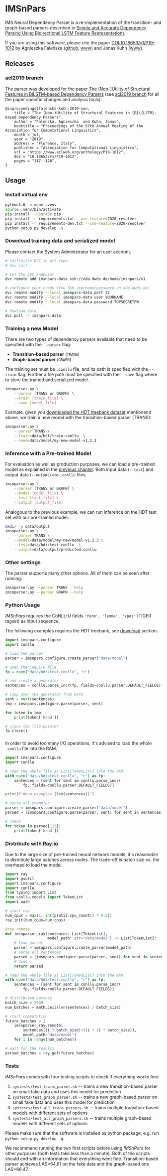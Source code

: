 # IMSnPars
IMS Neural Dependency Parser is a re-implementation of the transition- and graph-based parsers described in [Simple and Accurate Dependency Parsing Using Bidirectional LSTM Feature Representations](https://aclweb.org/anthology/Q16-1023)

If you are using this software, please cite the paper [DOI:10.18653/v1/P19-1012](http://doi.org/10.18653/v1/P19-1012) by Agnieszka Faleńska ([github](https://github.com/AgnieszkaFalenska/), [www](https://www.ims.uni-stuttgart.de/en/institute/team/Falenska/)) and Jonas Kuhn ([www](https://www.ims.uni-stuttgart.de/en/institute/team/Kuhn-00013/)).


## Releases

### acl2019 branch
The parser was developed for the paper [The (Non-)Utility of Structural Features in BiLSTM-based
Dependency Parsers](https://www.aclweb.org/anthology/P19-1012) (see [acl2019 branch](https://github.com/AgnieszkaFalenska/IMSnPars/tree/acl2019) for all the paper specific changes and analysis tools):

```
@inproceedings{falenska-kuhn-2019-non,
    title = "The (Non-)Utility of Structural Features in {B}i{LSTM}-based Dependency Parsers",
    author = "Falenska, Agnieszka  and Kuhn, Jonas",
    booktitle = "Proceedings of the 57th Annual Meeting of the Association for Computational Linguistics",
    month = jul,
    year = "2019",
    address = "Florence, Italy",
    publisher = "Association for Computational Linguistics",
    url = "https://www.aclweb.org/anthology/P19-1012",
    doi = "10.18653/v1/P19-1012",
    pages = "117--128",
}
```


## Usage

### Install virtual env

```sh
python3.6 -m venv .venv
source .venv/bin/activate
pip install --upgrade pip
pip install -r requirements.txt --use-feature=2020-resolver
pip install -r requirements-dev.txt --use-feature=2020-resolver
python setup.py develop -q
```

### Download training data and serialized model
Please contact the System Administrator for an user account.

```sh
# initialize DVC in git repo
# dvc init

# set the DVC endpoint
dvc remote add imsnpars-data ssh://odo.dwds.de/home/imsnpars/v1

# configure your creds (You SSH username/password on odo.dwds.de)
dvc remote modify --local imsnpars-data port 22
dvc remote modify --local imsnpars-data user YOURNAME
dvc remote modify --local imsnpars-data password TOPSECRETPW

# dowload data
dvc pull -r imsnpars-data
```

### Training a new Model
There are two types of dependency parsers available
that need to be specified with the `--parser` flag:

- **Transition-based parser** (`TRANS`)
- **Graph-based parser** (`GRAPH`)

The training set must be `.conllu` file, 
and its path is specified with the `--train` flag.
Further a file path must be specified with the `--save` flag
where to store the trained and serialized model.

```sh
imsnparser.py \
    --parser [TRANS or GRAPH] \
    --train [train_file] \
    --save [model_file]
```

Example, given you [downloaded the HDT treebank dataset](#download-training-data-and-serialized-model) mentionend above,
we train a new model with the transition-based parser (TRANS):

```sh
imsnparser.py \
    --parser TRANS \
    --train=data/hdt/train.conllu  \
    --save=data/model/my-new-model-v1.2.3
```

### Inference with a Pre-trained Model
For evaluation as well as production purposes, 
we can load a pre-trained model as explained in the [previous chapter](#training-a-new-model).
Both input data (`--test`) and output data (`--output`) are `.conllu` files.

```sh
imsnparser.py \
    --parser [TRANS or GRAPH] \
    --model [model_file] \
    --test [test_file] \
    --output [output_file]
```

Analogous to the previous example,
we can run inference on the HDT test set with our pre-trained model:

```sh
mkdir -p data/output
imsnparser.py \
    --parser TRANS \
    --model=data/model/my-new-model-v1.2.3 \
    --test=data/hdt/test.conllu  \
    --output=data/output/predicted.conllu
```

### Other settings
The parser supports many other options. All of them can be seen after running:
```sh
imsnparser.py --parser TRANS --help
imsnparser.py --parser GRAPH --help
```

### Python Usage
*IMSnPars* requires the CoNLL-U fields `'form', 'lemma', 'xpos'` (TIGER tagset) as input sequence.

The following examples requires the HDT treebank, see [download](#download-training-data-and-serialized-model) section.

```py
import imsnpars.configure
import conllu

# load the parser
parser = imsnpars.configure.create_parser("data/model")

# open the CoNLL-U file
fp = open("data/hdt/test.conllu", "r")

# and create a generator
sentences = conllu.parse_incr(fp, fields=conllu.parser.DEFAULT_FIELDS)

# loop over the generator from here
sent = next(sentences)
tmp = imsnpars.configure.parse(parser, sent)

for token in tmp:
    print(token['head'])

# close the file pointer
fp.close()
```

### 
In order to avoid too many I/O operations, 
it's advised to load the whole `.conllu` file into the RAM.

```py
import imsnpars.configure
import conllu

# read the whole file as List[TokenList] into the RAM
with open("data/hdt/test.conllu", "r") as fp:
    sentences = [sent for sent in conllu.parse_incr(
        fp, fields=conllu.parser.DEFAULT_FIELDS)]

print(f"#num examples {len(sentences)}")

# parse all examples
parser = imsnpars.configure.create_parser("data/model")
parsed = [imsnpars.configure.parse(parser, sent) for sent in sentences]

# check
for token in parsed[123]:
    print(token['head'])
```


### Distribute with Ray.io
Due to the large size of pre-trained neural network models,
it's reasonable to distribute large batches across nodes.
The trade-off is batch size vs. the overhead to load the model.

```py
import ray
import psutil
import imsnpars.configure
import conllu
from typing import List
from conllu.models import TokenList
import math

# start ray
num_cpus = max(1, int(psutil.cpu_count() * 0.8))
ray.init(num_cpus=num_cpus)

@ray.remote
def imsnparser_ray(sentences: List[TokenList],
                   model_path: str="data/model") -> List[TokenList]:
    # load parser
    parser = imsnpars.configure.create_parser(model_path)
    # parse all sentences
    parsed = [imsnpars.configure.parse(parser, sent) for sent in sentences]
    # done
    return parsed

# read the whole file as List[TokenList] into the RAM
with open("data/hdt/test.conllu", "r") as fp:
    sentences = [sent for sent in conllu.parse_incr(
        fp, fields=conllu.parser.DEFAULT_FIELDS)]

# distributed batches
batch_size = 2000
num_batches = math.ceil(len(sentences) / batch_size)

# start computation
future_batches = [
    imsnparser_ray.remote(
        sentences[(i * batch_size):((i + 1) * batch_size)],
        model_path="data/model")
    for i in range(num_batches)]

# wait for the results
parsed_batches = ray.get(future_batches)
```

### Tests
*IMSnPars* comes with four testing scripts to check if everything works fine:
1. `systests/test_trans_parser.sh` -- trains a new transition-based parser on small fake data and uses this model for prediction
2. `systests/test_graph_parser.sh` -- trains a new graph-based parser on small fake data and uses this model for prediction
3. `systests/test_all_trans_parsers.sh` -- trains multiple transition-based models with different sets of options
4. `systests/test_all_graph_parsers.sh` -- trains multiple graph-based models with different sets of options

Please make sure that the software is installed as python package, e.g. run `python setup.py develop -q`.

We recommend running the two first scripts before using *IMSnPars* for other purposes (both tests take less than a minute). Both of the scripts should end with an information that everything went fine. Transition-based parser achieves LAS=64.61 on the fake data and the graph-based one LAS=66.47.

